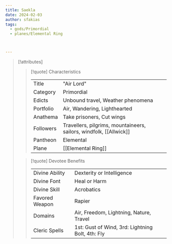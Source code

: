```yaml
---
title: Saekla
date: 2024-02-03
author: sfakias
tags:
  - gods/Primordial
  - planes/Elemental Ring



---
```

> [!attributes]
> 
> > [!quote] Characteristics
> >
> > | | |
> > | --- | --- |
> > | Title |  "Air Lord" |
> > | Category |  Primordial |
> > | Edicts |  Unbound travel, Weather phenomena |
> > | Portfolio |  Air, Wandering, Lighthearted |
> > | Anathema |  Take prisoners, Cut wings |
> > | Followers |  Travellers, pilgrims, mountaineers, sailors, windfolk, [[Allwick]] |
> > | Pantheon |  Elemental |
> > | Plane |  [[Elemental Ring]] |
>
> > [!quote] Devotee Benefits
> > 
> > | | |
> > | --- | --- |
> > | Divine Ability |  Dexterity or Intelligence |
> > | Divine Font |  Heal or Harm |
> > | Divine Skill |  Acrobatics |
> > | Favored Weapon |  Rapier |
> > | Domains |  Air, Freedom, Lightning, Nature, Travel |
> > | Cleric Spells |  1st: Gust of Wind, 3rd: Lightning Bolt, 4th: Fly |
